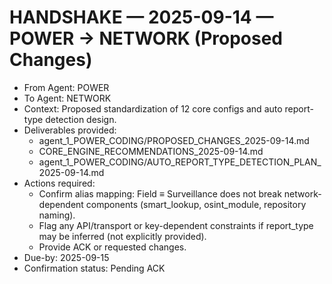 # HANDSHAKE — 2025-09-14 — POWER → NETWORK (Proposed Changes)

- From Agent: POWER
- To Agent: NETWORK
- Context: Proposed standardization of 12 core configs and auto report-type detection design.
- Deliverables provided:
  - agent_1_POWER_CODING/PROPOSED_CHANGES_2025-09-14.md
  - CORE_ENGINE_RECOMMENDATIONS_2025-09-14.md
  - agent_1_POWER_CODING/AUTO_REPORT_TYPE_DETECTION_PLAN_2025-09-14.md
- Actions required:
  - Confirm alias mapping: Field ≡ Surveillance does not break network-dependent components (smart_lookup, osint_module, repository naming).
  - Flag any API/transport or key-dependent constraints if report_type may be inferred (not explicitly provided).
  - Provide ACK or requested changes.
- Due-by: 2025-09-15
- Confirmation status: Pending ACK

